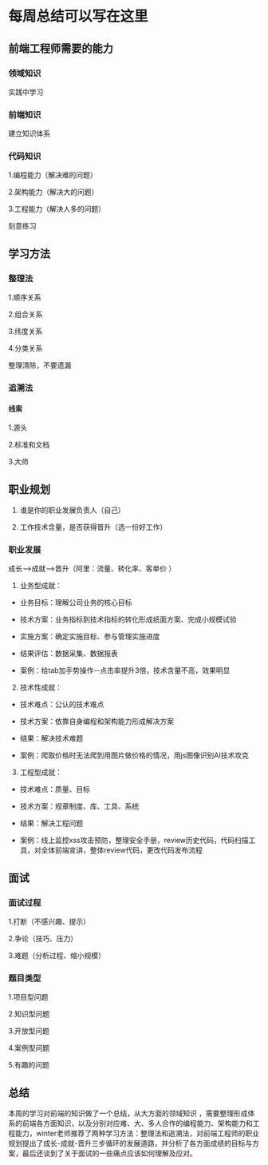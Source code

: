 # 每周总结可以写在这里

## 前端工程师需要的能力

### 领域知识

实践中学习

### 前端知识

建立知识体系

### 代码知识

1.编程能力（解决难的问题）

2.架构能力（解决大的问题）

3.工程能力（解决人多的问题）

 刻意练习

## 学习方法

### 整理法

1.顺序关系

2.组合关系

3.纬度关系

4.分类关系

整理清除，不要遗漏

### 追溯法

#### 线索

1.源头

2.标准和文档

3.大师


## 职业规划

1. 谁是你的职业发展负责人（自己）

2. 工作技术含量，是否获得晋升（选一份好工作）

### 职业发展

成长——>成就——>晋升（阿里：流量、转化率、客单价 ）

1. 业务型成就：

- 业务目标：理解公司业务的核心目标

- 技术方案：业务指标到技术指标的转化形成纸面方案、完成小规模试验

- 实施方案：确定实施目标、参与管理实施进度

- 结果评估：数据采集、数据报表

- 案例：给tab加手势操作--点击率提升3倍，技术含量不高，效果明显

2. 技术性成就：

- 技术难点：公认的技术难点

- 技术方案：依靠自身编程和架构能力形成解决方案

- 结果：解决技术难题

- 案例：爬取价格时无法爬到用图片做价格的情况，用js图像识别AI技术攻克

3. 工程型成就：

- 技术难点：质量、目标

- 技术方案：规章制度、库、工具、系统

- 结果：解决工程问题

- 案例：线上监控xss攻击预防，整理安全手册，review历史代码，代码扫描工具，对全体前端宣讲，整体review代码，更改代码发布流程

## 面试

### 面试过程

1.打断（不感兴趣、提示）

2.争论（技巧、压力）

3.难题（分析过程、缩小规模）

### 题目类型

1.项目型问题

2.知识型问题

3.开放型问题

4.案例型问题

5.有趣的问题

## 总结
本周的学习对前端的知识做了一个总结，从大方面的领域知识 ，需要整理形成体系的前端各方面知识，以及分别对应难、大、多人合作的编程能力、架构能力和工程能力，winter老师推荐了两种学习方法：整理法和追溯法，对前端工程师的职业规划提出了成长-成就-晋升三步循环的发展道路，并分析了各方面成绩的目标与方案，最后还谈到了关于面试的一些痛点应该如何理解及应对。